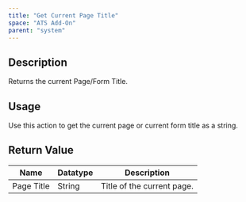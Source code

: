 ```yaml
---
title: "Get Current Page Title"
space: "ATS Add-On" 
parent: "system"
---
```


## Description

Returns the current Page/Form Title.

## Usage

Use this action to get the current page or current form title as a string.

## Return Value

Name | Datatype | Description
--- | --- | ---
Page Title | String | Title of the current page.
